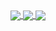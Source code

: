 
<a href="https://github.com/anuraghazra/github-readme-stats">
  <img align="center" src="https://github-readme-stats.vercel.app/api?username=miranda-almeida&count_private=true&show_icons=true&theme=synthwave" />
  <img align="center" src="https://badgen.net/badge/os/macosx/pink?icon=apple" />
  <img align="center" src="https://badgen.net/badge/editor/visualcodestudio/pink?icon=visualstudio" />
</a>
